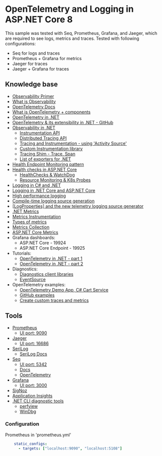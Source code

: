 # OpenTelemetry and Logging in ASP.NET Core 8

This sample was tested with Seq, Prometheus, Grafana, and Jaeger, which are required to see logs, metrics and traces.
Tested with following configurations:
- Seq for logs and traces
- Prometheus + Grafana for metrics
- Jaeger for traces
- Jaeger + Grafana for traces

## Knowledge base

- [Observability Primer](https://opentelemetry.io/docs/concepts/observability-primer/)
- [What is Observability](https://www.oreilly.com/library/view/observability-engineering/9781492076438/ch01.html#what_is_observabilityquestion_mark)
- [OpenTelemetry Docs](https://opentelemetry.io/docs/)
- [What is OpenTelemetry + components](https://opentelemetry.io/docs/what-is-opentelemetry/)
- [OpenTelemetry in .NET](https://opentelemetry.io/docs/languages/net/)
- [OpenTelemetry & its extensibility in .NET - GitHub](https://github.com/open-telemetry/opentelemetry-dotnet)
- [Observability in .NET](https://learn.microsoft.com/en-us/dotnet/core/diagnostics/observability-with-otel)
    - [Instrumentation API](https://learn.microsoft.com/en-us/dotnet/core/diagnostics/metrics-instrumentation)
    - [Distributed Tracing API](https://learn.microsoft.com/en-us/dotnet/core/diagnostics/distributed-tracing-instrumentation-walkthroughs)
    - [Tracing and Instrumentation - using 'Activity Source'](https://opentelemetry.io/docs/languages/net/instrumentation/)
    - [Custom Instrumentation library](https://github.com/open-telemetry/opentelemetry-dotnet/blob/main/docs/trace/extending-the-sdk/README.md#instrumentation-library)
    - [Tracing Shim - Trace, Span](https://opentelemetry.io/docs/languages/net/shim/)
    - [List of exporters for .NET](https://opentelemetry.io/ecosystem/registry/?component=exporter&language=dotnet)
- [Health Endpoint Monitoring pattern](https://learn.microsoft.com/en-us/azure/architecture/patterns/health-endpoint-monitoring)
- [Health checks in ASP.NET Core](https://learn.microsoft.com/en-us/aspnet/core/host-and-deploy/health-checks?view=aspnetcore-8.0)
    - [HealthChecks & WatchDog](https://github.com/Xabaril/AspNetCore.Diagnostics.HealthChecks)
    - [Resource Monitoring & K8s Probes](https://learn.microsoft.com/en-us/dotnet/core/diagnostics/diagnostic-resource-monitoring)
- [Logging in C# and .NET](https://learn.microsoft.com/en-us/dotnet/core/extensions/logging)
- [Logging in .NET Core and ASP.NET Core](https://learn.microsoft.com/en-us/aspnet/core/fundamentals/logging)
- [High performance logging](https://learn.microsoft.com/en-us/dotnet/core/extensions/high-performance-logging)
- [Compile-time logging source generation](https://learn.microsoft.com/en-us/dotnet/core/extensions/logger-message-generator)
- [[LogProperties] and the new telemetry logging source generator](https://andrewlock.net/behind-logproperties-and-the-new-telemetry-logging-source-generator/)
- [.NET Metrics](https://learn.microsoft.com/en-us/dotnet/core/diagnostics/metrics)
- [Metrics Instrumentation](https://learn.microsoft.com/en-us/dotnet/core/diagnostics/metrics-instrumentation)
- [Types of metrics](https://learn.microsoft.com/en-us/dotnet/core/diagnostics/metrics-instrumentation#types-of-instruments)
- [Metrics Collection](https://learn.microsoft.com/en-us/dotnet/core/diagnostics/metrics-collection)
- [ASP.NET Core Metrics](https://learn.microsoft.com/en-us/dotnet/core/diagnostics/built-in-metrics-aspnetcore)
- Grafana dashboards:
    - ASP.NET Core - 19924
    - ASP.NET Core Endpoint - 19925
- Tutorials:
    - [OpenTelemetry in .NET - part 1](https://www.mytechramblings.com/posts/getting-started-with-opentelemetry-metrics-and-dotnet-part-1/)
    - [OpenTelemetry in .NET - part 2](https://www.mytechramblings.com/posts/getting-started-with-opentelemetry-metrics-and-dotnet-part-2/)
- Diagnostics:
    - [Diagnostics client libraries](https://learn.microsoft.com/en-us/dotnet/core/diagnostics/diagnostics-client-library)
    - [EventSource](https://learn.microsoft.com/en-us/dotnet/core/diagnostics/eventsource)
- OpenTelemetry examples:
    - [OpenTelemetry Demo App, C# Cart Service](https://opentelemetry.io/docs/demo/services/cart/)
    - [GitHub examples](https://github.com/open-telemetry/opentelemetry-dotnet/tree/main/examples)
    - [Create custom traces and metrics](https://opentelemetry.io/docs/languages/net/automatic/custom/)

## Tools

- [Prometheus](https://prometheus.io/)
    - [UI port: 9090](http://localhost:9090)
- [Jaeger](https://www.jaegertracing.io/)
    - [UI port: 16686](http://localhost:16686)
- [SeriLog](https://serilog.net/)
    - [SeriLog Docs](https://github.com/serilog/serilog/wiki/Getting-Started)
- [Seq](https://datalust.co/seq)
    - [UI port: 5342](http://localhost:5342)
    - [Docs](https://docs.datalust.co/docs/an-overview-of-seq)
    - [OpenTelemetry](https://docs.datalust.co/docs/opentelemetry-net-sdk)
- [Grafana](https://grafana.com/)
    - [UI port: 3000](http://localhost:3000)
- [SigNoz](https://signoz.io/)
- [Application Insights](https://learn.microsoft.com/en-us/azure/azure-monitor/app/app-insights-overview)
- [.NET CLI diagnostic tools](https://learn.microsoft.com/en-us/dotnet/core/diagnostics/tools-overview)
    - [perfview](https://github.com/microsoft/perfview)
    - [WinDbg](https://apps.microsoft.com/detail/9pgjgd53tn86?launch=true&mode=mini&hl=en-us&gl=PL)

### Configuration

Prometheus in 'prometheus.yml'

```yaml
    static_configs:
      - targets: ["localhost:9090", "localhost:5108"]
```
